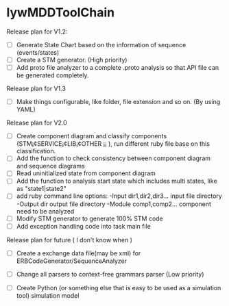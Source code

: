 # lywMDDToolChain

Release plan for V1.2:
- [ ] Generate State Chart based on the information of sequence (events/states)
- [ ] Create a STM generator. (High priority)
- [ ] Add proto file analyzer to a complete .proto analysis so that API file can be generated completely.

Release plan for V1.3

- [ ] Make things configurable, like folder, file extension and so on. (By using YAML)

Release plan for V2.0

- [ ] Create component diagram and classify components (STM¡¢SERVICE¡¢LIB¡¢OTHER ¡­¡­ ), run different ruby file base on this classification.
- [ ] Add the function to check consistency between component diagram and sequence diagrams
- [ ] Read uninitialized state from component diagram
- [ ] Add the function to analysis start state which includes multi states, like as "state1|state2"
- [ ] add ruby command line options:
      -Input  dir1,dir2,dir3...                  input file directory
      -Output dir                                     output file directory
      -Module comp1,comp2...             component need to be analyzed
- [ ] Modify STM generator to generate 100% STM code
- [ ] Add exception handling code into task main file

Release plan for future ( I don't know when )

- [ ] Create a exchange data file(may be xml) for ERBCodeGenerator/SequenceAnalyzer
- [ ] Change all parsers to context-free grammars parser (Low priority) 
- [ ] Create Python (or something else that is easy to be used as a simulation tool) simulation model


